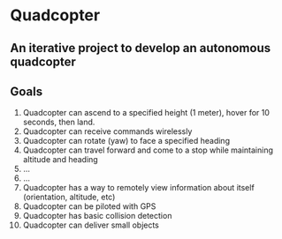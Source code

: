 # Quadcopter

## An iterative project to develop an autonomous quadcopter

Goals
-------
1. Quadcopter can ascend to a specified height (1 meter), hover for 10 seconds, then land.
2. Quadcopter can receive commands wirelessly
3. Quadcopter can rotate (yaw) to face a specified heading
4. Quadcopter can travel forward and come to a stop while maintaining altitude and heading
5. ...
6. ...
7. Quadcopter has a way to remotely view information about itself (orientation, altitude, etc)
8. Quadcopter can be piloted with GPS
9. Quadcopter has basic collision detection
10. Quadcopter can deliver small objects



